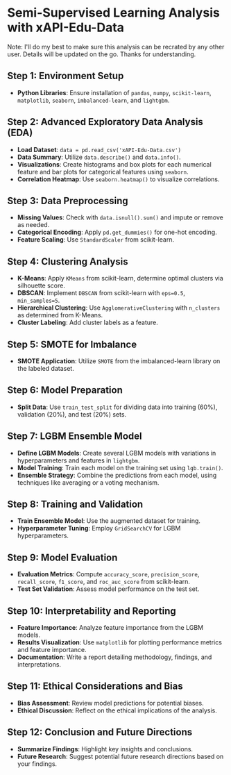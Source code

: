 # Semi-Supervised Learning Analysis with xAPI-Edu-Data

Note: I'll do my best to make sure this analysis can be recrated by any other user. Details will be updated on the go. Thanks for understanding. 

## Step 1: Environment Setup
- **Python Libraries**: Ensure installation of `pandas`, `numpy`, `scikit-learn`, `matplotlib`, `seaborn`, `imbalanced-learn`, and `lightgbm`.

## Step 2: Advanced Exploratory Data Analysis (EDA)
- **Load Dataset**: `data = pd.read_csv('xAPI-Edu-Data.csv')`
- **Data Summary**: Utilize `data.describe()` and `data.info()`.
- **Visualizations**: Create histograms and box plots for each numerical feature and bar plots for categorical features using `seaborn`.
- **Correlation Heatmap**: Use `seaborn.heatmap()` to visualize correlations.

## Step 3: Data Preprocessing
- **Missing Values**: Check with `data.isnull().sum()` and impute or remove as needed.
- **Categorical Encoding**: Apply `pd.get_dummies()` for one-hot encoding.
- **Feature Scaling**: Use `StandardScaler` from scikit-learn.

## Step 4: Clustering Analysis
- **K-Means**: Apply `KMeans` from scikit-learn, determine optimal clusters via silhouette score.
- **DBSCAN**: Implement `DBSCAN` from scikit-learn with `eps=0.5`, `min_samples=5`.
- **Hierarchical Clustering**: Use `AgglomerativeClustering` with `n_clusters` as determined from K-Means.
- **Cluster Labeling**: Add cluster labels as a feature.

## Step 5: SMOTE for Imbalance
- **SMOTE Application**: Utilize `SMOTE` from the imbalanced-learn library on the labeled dataset.

## Step 6: Model Preparation
- **Split Data**: Use `train_test_split` for dividing data into training (60%), validation (20%), and test (20%) sets.

## Step 7: LGBM Ensemble Model
- **Define LGBM Models**: Create several LGBM models with variations in hyperparameters and features in `lightgbm`.
- **Model Training**: Train each model on the training set using `lgb.train()`.
- **Ensemble Strategy**: Combine the predictions from each model, using techniques like averaging or a voting mechanism.

## Step 8: Training and Validation
- **Train Ensemble Model**: Use the augmented dataset for training.
- **Hyperparameter Tuning**: Employ `GridSearchCV` for LGBM hyperparameters.

## Step 9: Model Evaluation
- **Evaluation Metrics**: Compute `accuracy_score`, `precision_score`, `recall_score`, `f1_score`, and `roc_auc_score` from scikit-learn.
- **Test Set Validation**: Assess model performance on the test set.

## Step 10: Interpretability and Reporting
- **Feature Importance**: Analyze feature importance from the LGBM models.
- **Results Visualization**: Use `matplotlib` for plotting performance metrics and feature importance.
- **Documentation**: Write a report detailing methodology, findings, and interpretations.

## Step 11: Ethical Considerations and Bias
- **Bias Assessment**: Review model predictions for potential biases.
- **Ethical Discussion**: Reflect on the ethical implications of the analysis.

## Step 12: Conclusion and Future Directions
- **Summarize Findings**: Highlight key insights and conclusions.
- **Future Research**: Suggest potential future research directions based on your findings.
